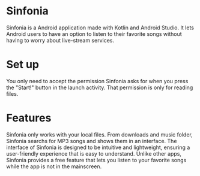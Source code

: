 # Sinfonia
Sinfonia is a Android application made with Kotlin and Android Studio. It lets Android users
to have an option to listen to their favorite songs without having to worry about live-stream services.

# Set up
You only need to accept the permission Sinfonia asks for when you press the "Start!" button in the launch activity.
That permission is only for reading files.

# Features
Sinfonia only works with your local files. From downloads and music folder, Sinfonia searchs for MP3 songs and shows them in an interface.
The interface of Sinfonia is designed to be intuitive and lightweight, ensuring a user-friendly experience that is easy to understand.
Unlike other apps, Sinfonia provides a free feature that lets you listen to your favorite songs while the app is not in the mainscreen.
